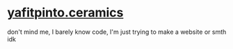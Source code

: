 # [yafitpinto.ceramics](https://jonpinto.github.io/yafitpinto.ceramics/)

don't mind me, I barely know code, I'm just trying to make a website or smth idk
